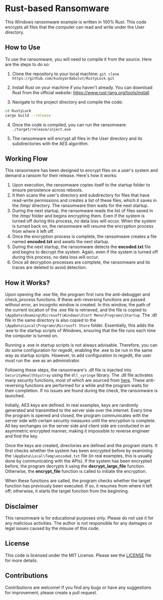 # Rust-based Ransomware
This Windows ransomware example is written in 100% Rust. This code encrypts all files that the computer can read and write under the User directory.


## How to Use
To use the ransomware, you will need to compile it from the source. Here are the steps to do so:

1. Clone the repository to your local machine: `git clone https://github.com/kuzeyardabulut/RustyLock.git`

2. Install Rust on your machine if you haven't already. You can download Rust from the official website: https://www.rust-lang.org/tools/install

3. Navigate to the project directory and compile the code:
```bash
cd RustyLock
cargo build --release
```

4. Once the code is compiled, you can run the ransomware:
`./target/release/inject.exe`

5. The ransomware will encrypt all files in the User directory and its subdirectories with the AES algorithm.


## Working Flow
This ransomware has been designed to encrypt files on a user's system and demand a ransom for their release. Here's how it works:

1. Upon execution, the ransomware copies itself to the startup folder to ensure persistence across reboots.
2. It then scans the user's directory and subdirectory for files that have read-write permissions and creates a list of these files, which it saves in the /tmp/ directory. The ransomware then waits for the next startup.
3. During the next startup, the ransomware reads the list of files saved in the /tmp/ folder and begins encrypting them. Even if the system is turned off during this process, no data loss will occur. When the system is turned back on, the ransomware will resume the encryption process from where it left off.
4. Once the encryption process is complete, the ransomware creates a file named **encoded.txt** and awaits the next startup.
5. During the next startup, the ransomware detects the **encoded.txt** file and begins to decrypt the system. Again, even if the system is turned off during this process, no data loss will occur.
6. Once all decryption processes are complete, the ransomware and its traces are deleted to avoid detection.


## How it Works?
Upon opening the .exe file, the program first runs the anti-debugger and check_process functions. If these anti-reversing functions are passed without error, an incognito window is created. In this window, the path of the current location of the .exe file is retrieved, and the file is copied to ``\AppData\Roaming\Microsoft\Windows\Start Menu\Programs\Startup``. The .dll file in the same directory is also copied to the ``\AppData\Local\Programs\Microsoft Store`` folder. Essentially, this adds the .exe to the startup scripts of Windows, ensuring that the file runs each time the computer is turned on.

Running a .exe in startup scripts is not always advisable. Therefore, you can do some configuration for regedit, enabling the .exe to be run in the same way as startup scripts. However, to add configuration to regedit, the user must run the .exe as an administrator.

Following these steps, the ransomware's .dll file is injected into ``SecurityHealthSystray`` using the ``dll_syringe`` library. The .dll file activates many security functions, most of which are sourced from [here](https://chuongdong.com/malware%20development/2020/06/09/rust-ransomware1/). These anti-reversing functions are performed for a while and the program waits for their completion. If no issues are found during the check, the ransomware is launched.

Initially, AES keys are defined. In real examples, keys are randomly generated and transmitted to the server side over the internet. Every time the program is opened and closed, the program communicates with the server side with certain security measures until the encryption is complete. All key exchanges on the server side and client side are conducted in an asymmetric encrypted manner, making it impossible to reverse engineer and find the key.

Once the keys are created, directories are defined and the program starts. It first checks whether the system has been encrypted before by examining the ``\AppData\Local\Temp\encoded.txt`` file (in real examples, this is usually done by communicating with the APIs). If the system has been encrypted before, the program decrypts it using the **decrypt_large_file** function. Otherwise, the **encrypt_file** function is called to initiate the encryption.

When these functions are called, the program checks whether the target function has previously been executed. If so, it resumes from where it left off; otherwise, it starts the target function from the beginning.


## Disclaimer
This ransomware is for educational purposes only. Please do not use it for any malicious activities. The author is not responsible for any damages or legal issues caused by the misuse of this code.


## License
This code is licensed under the MIT License. Please see the [LICENSE](https://github.com/kuzeyardabulut/RustyLock/blob/main/LICENSE) file for more details.


## Contributions
Contributions are welcome! If you find any bugs or have any suggestions for improvement, please create a pull request.
